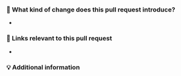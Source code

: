 ### 📖 What kind of change does this pull request introduce?
-

### 🔗 Links relevant to this pull request
-

### 💡 Additional information
